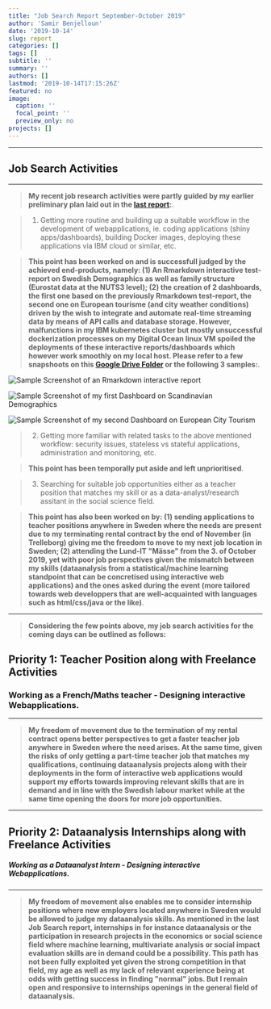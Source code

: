 ```yaml
---
title: "Job Search Report September-October 2019"
author: 'Samir Benjelloun'
date: '2019-10-14'
slug: report
categories: []
tags: []
subtitle: ''
summary: ''
authors: []
lastmod: '2019-10-14T17:15:26Z'
featured: no
image:
  caption: ''
  focal_point: ''
  preview_only: no
projects: []
---
```




-----

## Job Search Activities

-----



> **My recent job research activities were partly guided by my earlier preliminary plan laid out in the [last report](https://www.datasyn.me/post/new-rmarkdown/):**. 


> 1. Getting more routine and building up a suitable workflow in the development of webapplications, ie. coding applications (shiny apps/dashboards), building Docker images, deploying these applications via IBM cloud or similar, etc.

> **This point has been worked on and is successfull judged by the achieved end-products, namely: (1) An Rmarkdown interactive test-report on Swedish Demographics as well as family structure (Eurostat data at the NUTS3 level); (2) the creation of 2 dashboards, the first one based on the previously Rmarkdown test-report, the second one on European tourisme (and city weather conditions) driven by the wish to integrate and automate real-time streaming data by means of API calls and database storage. However, malfunctions in my IBM kubernetes cluster but mostly unsuccessful dockerization processes on my Digital Ocean linux VM spoiled the deployments of these interactive reports/dashboards which however work smoothly on my local host. Please refer to a few snapshoots on this [Google Drive Folder](https://drive.google.com/open?id=1u7jhAQJw096tEY2zS7YB3T5Vd7ngEmYi) or the following 3 samples:**. 

![Sample Screenshot of an Rmarkdown interactive report](https://drive.google.com/open?id=1HRnDDQQoig6rCo1-qmXmsCO73lrrsRH2)

![Sample Screenshot of my first Dashboard on Scandinavian Demographics](https://drive.google.com/open?id=1oiRhJAkXOxC1b94rNzvGgwy4DYcsa6-l)

![Sample Screenshot of my second Dashboard on European City Tourism](https://drive.google.com/open?id=1kTQRUZkm-7xLHn9gcvyzZTKfvd8t0RwN)



> 2. Getting more familiar with related tasks to the above mentioned workflow: security issues, stateless vs stateful applications, administration and monitoring, etc.

> **This point has been temporally put aside and left unprioritised**. 

> 3. Searching for suitable job opportunities either as a teacher position that matches my skill or as a data-analyst/research assitant in the social science field. 

> **This point has also been worked on by: (1) sending applications to teacher positions anywhere in Sweden where the needs are present due to my terminating rental contract by the end of November (in Trelleborg) giving me the freedom to move to my next job location in Sweden; (2) attending the Lund-IT "Mässe" from the 3. of October 2019, yet with poor job perspectives given the mismatch between my skills (dataanalysis from a statistical/machine learning standpoint that can be concretised using interactive web applications) and the ones asked during the event (more tailored towards web developpers that are well-acquainted with languages such as html/css/java or the like)**. 

----

> **Considering the few points above, my job search activities for the coming days can be outlined as follows:**  

## **Priority 1: Teacher Position along with Freelance Activities**

### **Working as a French/Maths teacher - Designing interactive Webapplications.**

----

> **My freedom of movement due to the termination of my rental contract opens better perspectives to get a faster teacher job anywhere in Sweden where the need arises. At the same time, given the risks of only getting a part-time teacher job that matches my qualifications, continuing dataanalysis projects along with their deployments in the form of interactive web applications would support my efforts towards improving relevant skills that are in demand and in line with the Swedish labour market while at the same time opening the doors for more job opportunities.**   


-----


## **Priority 2: Dataanalysis Internships along with Freelance Activities** 

##### **Working as a Dataanalyst Intern - Designing interactive Webapplications.**


-----


> **My freedom of movement also enables me to consider internship positions where new employers located anywhere in Sweden would be allowed to judge my dataanalysis skills. As mentioned in the last Job Search report, internships in for instance dataanalysis or the participation in research projects in the economics or social science field where machine learning, multivariate analysis or social impact evaluation skills are in demand could be a possibility. This path has not been fully exploited yet given the strong competition in that field, my age as well as my lack of relevant experience being at odds with getting success in finding "normal" jobs. But I remain open and responsive to internships openings in the general field of dataanalysis.**


